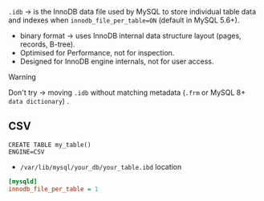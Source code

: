 `.idb` -> is the InnoDB data file used by MySQL to store individual table data and indexes when `innodb_file_per_table=ON` (default in MySQL 5.6+).
- binary format -> uses InnoDB internal data structure layout (pages, records, B-tree).
- Optimised for Performance, not for inspection.
- Designed for InnoDB engine internals, not for user access.

> [!WARNING]
> Don't try -> moving `.idb` without matching metadata (`.frm` or MySQL 8+ `data dictionary`) .
## CSV
```mysql
CREATE TABLE my_table()
ENGINE=CSV
```
- `/var/lib/mysql/your_db/your_table.ibd` location

```ini
[mysqld]
innodb_file_per_table = 1
```